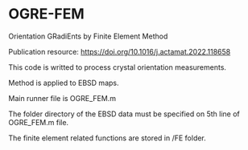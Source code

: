 # OGRE-FEM
Orientation GRadiEnts by Finite Element Method

Publication resource: https://doi.org/10.1016/j.actamat.2022.118658

This code is writted to process crystal orientation measurements.

Method is applied to EBSD maps.

Main runner file is OGRE_FEM.m

The folder directory of the EBSD data must be specified on 5th line of OGRE_FEM.m file.

The finite element related functions are stored in /FE folder.
